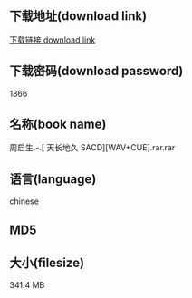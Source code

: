 ## 下载地址(download link)
[下载链接 download link](https://tutu365.netlify.app/?s=%E5%91%A8%E5%90%AF%E7%94%9F.-.%5B+%E5%A4%A9%E9%95%BF%E5%9C%B0%E4%B9%85+SACD%5D%5BWAV%2BCUE%5D.rar)

## 下载密码(download password)
1866

## 名称(book name)
周启生.-.[ 天长地久 SACD][WAV+CUE].rar.rar

## 语言(language)
chinese

## MD5


## 大小(filesize)
341.4 MB
